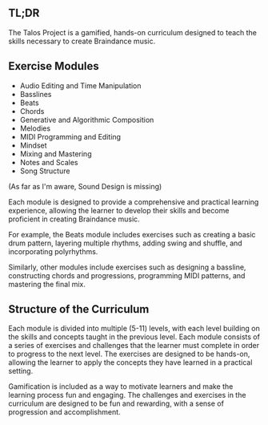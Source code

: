 ## TL;DR

The Talos Project is a gamified, hands-on curriculum designed to teach the skills necessary to create Braindance music.

## Exercise Modules

- Audio Editing and Time Manipulation
- Basslines
- Beats
- Chords
- Generative and Algorithmic Composition
- Melodies
- MIDI Programming and Editing
- Mindset
- Mixing and Mastering
- Notes and Scales
- Song Structure

(As far as I'm aware, Sound Design is missing)

Each module is designed to provide a comprehensive and practical learning experience, allowing the learner to develop their skills and become proficient in creating Braindance music.

For example, the Beats module includes exercises such as creating a basic drum pattern, layering multiple rhythms, adding swing and shuffle, and incorporating polyrhythms.

Similarly, other modules include exercises such as designing a bassline, constructing chords and progressions, programming MIDI patterns, and mastering the final mix.

## Structure of the Curriculum

Each module is divided into multiple (5-11) levels, with each level building on the skills and concepts taught in the previous level. Each module consists of a series of exercises and challenges that the learner must complete in order to progress to the next level. The exercises are designed to be hands-on, allowing the learner to apply the concepts they have learned in a practical setting.

Gamification is included as a way to motivate learners and make the learning process fun and engaging. The challenges and exercises in the curriculum are designed to be fun and rewarding, with a sense of progression and accomplishment.
